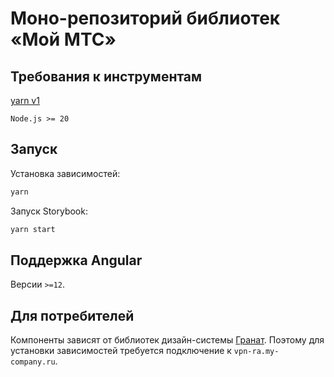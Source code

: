 # Моно-репозиторий библиотек «Мой МТС»

## Требования к инструментам

[yarn v1](https://classic.yarnpkg.com/lang/en/docs/install)

`Node.js >= 20`

## Запуск

Установка зависимостей:

```sh
yarn
```

Запуск Storybook:

```sh
yarn start
```

## Поддержка Angular

Версии `>=12`.

## Для потребителей

Компоненты зависят от библиотек дизайн-системы [Гранат](https://design.my-company.ru/ds/components/web/web-general).
Поэтому для установки зависимостей требуется подключение к `vpn-ra.my-company.ru`.
